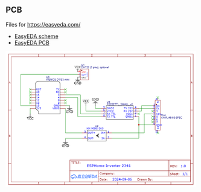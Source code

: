 ## PCB
Files for https://easyeda.com/  
- [EasyEDA scheme](EasyEDA_SCH_ESPHome_Inverter_2341.json)
- [EasyEDA PCB](EasyEDA_PCB_PCB_ESPHome_Inverter_2341.json)

![PCB Scheme](Schematic_ESPHome_Inverter_2341.png)
